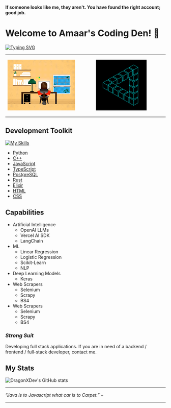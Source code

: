 #### If someone looks like me, they aren't. You have found the right account; good job.


# Welcome to Amaar's Coding Den! 👋

[![Typing SVG](https://readme-typing-svg.demolab.com/?lines=First+line+of+text;Second+line+of+text&duration=500)](https://git.io/typing-svg)


<table>
  <tr>
    <td>
     <img src="coding.gif" alt="animated" />
    </td>
    <td>
      <div style = "top:3200px;">
        <p align="center">
          <img src="triangle.gif" alt="animated" width="60%" />
         </p>
      </div>
    </td>
  </tr>
</table>


## Development Toolkit

[![My Skills](https://skillicons.dev/icons?i=atom,cpp,css,discord,docker,electron,elixir,express,figma,firebase,flask,flutter,git,github,heroku,html,instagram,js,linkedin,lua,md,nextjs,nodejs,py,remix,sass,sqlite,stackoverflow,supabase,selenium,solidjs,svelte,svg,swift,tailwind,tauri,ts,vite,vscode,vue)](https://skillicons.dev)

- [Python](https://www.python.org)
- [C++](https://en.wikipedia.org/wiki/C%2B%2B)
- [JavaScript](http://www.ecmascript.org)
- [TypeScript](https://www.typescriptlang.org/)
- [PostgreSQL](https://www.postgresql.org/)
- [Rust](https://www.rust-lang.org)
- [Elixir](https://elixir-lang.org/)
- [HTML](https://html.com/)
- [CSS](https://developer.mozilla.org/en-US/docs/Web/CSS)

## Capabilities
- Artificial Intelligence
  - OpenAI LLMs
  - Vercel AI SDK
  - LangChain
- ML
  - Linear Regression
  - Logistic Regression
  - Scikit-Learn
  - NLP
- Deep Learning Models
  - Keras
- Web Scrapers
  - Selenium
  - Scrapy
  - BS4
- Web Scrapers
  - Selenium
  - Scrapy
  - BS4

### *Strong Suit*
Developing full stack applications. If you are in need of a backend / frontend / full-stack developer, contact me.

## My Stats

![DragonXDev's GitHub stats](https://github-readme-stats.vercel.app/api?username=DragonXDev\&rank_icon=github&theme=transparent)

- - - -
*“Java is to Javascript what car is to Carpet.” –*
- - - -

